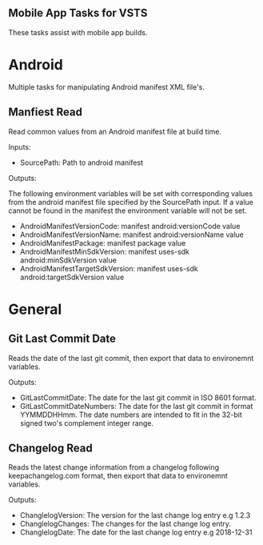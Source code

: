 ## Mobile App Tasks for VSTS

These tasks assist with mobile app builds.

# Android

Multiple tasks for manipulating Android manifest XML file's.

## Manfiest Read

Read common values from an Android manifest file at build time.

Inputs:

* SourcePath: Path to android manifest

Outputs:

The following environment variables will be set with corresponding values from the android manifest file specified by the SourcePath input. If a value cannot be found in the manifest the environment variable will not be set.

* AndroidManifestVersionCode: manifest android:versionCode value
* AndroidManifestVersionName: manifest android:versionName value
* AndroidManifestPackage: manifest package value
* AndroidManifestMinSdkVersion: manifest uses-sdk android:minSdkVersion value
* AndroidManifestTargetSdkVersion: manifest uses-sdk android:targetSdkVersion value

# General

## Git Last Commit Date

Reads the date of the last git commit, then export that data to environemnt variables.

Outputs:

* GitLastCommitDate: The date for the last git commit in ISO 8601 format.
* GitLastCommitDateNumbers: The date for the last git commit in format YYMMDDHHmm. The date numbers are intended to fit in the 32-bit signed two's complement integer range.

## Changelog Read

Reads the latest change information from a changelog following keepachangelog.com format, then export that data to environemnt variables.

Outputs:

* ChanglelogVersion: The version for the last change log entry e.g 1.2.3
* ChanglelogChanges: The changes for the last change log entry.
* ChanglelogDate: The date for the last change log entry e.g 2018-12-31
